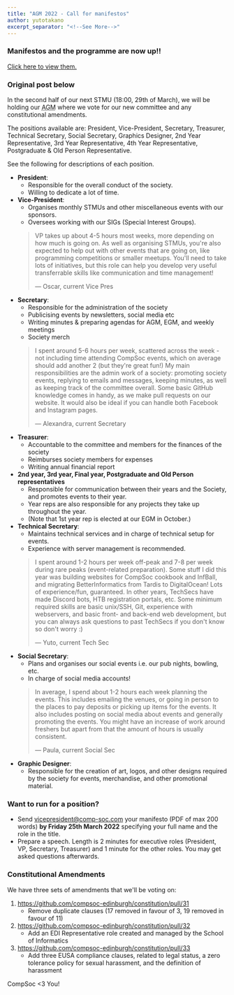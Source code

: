 ```yaml
---
title: "AGM 2022 - Call for manifestos"
author: yutotakano
excerpt_separator: "<!--See More-->"
---
```


### Manifestos and the programme are now up!!

[Click here to view them.](https://comp-soc.com/blog/2022/03/28/2022-agm-manifestos.html)

### Original post below

In the second half of our next STMU (<time datetime="2022-03-29 18:00Z">18:00, 29th of March</time>), we will be holding our <abbr title="Annual General Meeting">AGM</abbr> where we vote for our new committee and any constitutional amendments.

The positions available are: President, Vice-President, Secretary, Treasurer, Technical Secretary, Social Secretary, Graphics Designer, 2nd Year Representative, 3rd Year Representative, 4th Year Representative, Postgraduate & Old Person Representative.

See the following for descriptions of each position.
<!--See More-->
- **President**:
  - Responsible for the overall conduct of the society.
  - Willing to dedicate a lot of time.
- **Vice-President**:
  - Organises monthly STMUs and other miscellaneous events with our sponsors.
  - Oversees working with our SIGs (Special Interest Groups).
  > VP takes up about 4-5 hours most weeks, more depending on how much is going on. As well as organising STMUs, you're also expected to help out with other events that are going on, like programming competitions or smaller meetups. You'll need to take lots of initiatives, but this role can help you develop very useful transferrable skills like communication and time management!
  >
  > <footer>
  >  — Oscar, current Vice Pres
  > </footer>
- **Secretary**:
  - Responsible for the administration of the society
  - Publicising events by newsletters, social media etc
  - Writing minutes & preparing agendas for AGM, EGM, and weekly meetings
  - Society merch
  > I spent around 5-6 hours per week, scattered across the week - not including time attending CompSoc events, which on average should add another 2 (but they're great fun!) My main responsibilities are the admin work of a society: promoting society events, replying to emails and messages, keeping minutes, as well as keeping track of the committee overall. Some basic GitHub knowledge comes in handy, as we make pull requests on our website. It would also be ideal if you can handle both Facebook and Instagram pages.
  >
  > <footer>
  >  — Alexandra, current Secretary
  > </footer>
- **Treasurer**:
  - Accountable to the committee and members for the finances of the society
  - Reimburses society members for expenses
  - Writing annual financial report
- **2nd year, 3rd year, Final year, Postgraduate and Old Person representatives**
  - Responsible for communication between their years and the Society, and promotes events to their year.
  - Year reps are also responsible for any projects they take up throughout the year.
  - (Note that 1st year rep is elected at our EGM in October.)
- **Technical Secretary**:
  - Maintains technical services and in charge of technical setup for events.
  - Experience with server management is recommended.
  > I spent around 1-2 hours per week off-peak and 7-8 per week during rare peaks (event-related preparation). Some stuff I did this year was building websites for CompSoc cookbook and InfBall, and migrating BetterInformatics from Tardis to DigitalOcean! Lots of experience/fun, guaranteed. In other years, TechSecs have made Discord bots, HTB registration portals, etc. Some minimum required skills are basic unix/SSH, Git, experience with webservers, and basic front- and back-end web development, but you can always ask questions to past TechSecs if you don't know so don't worry :)
  >
  > <footer>
  >  — Yuto, current Tech Sec
  > </footer>
- **Social Secretary**:
  - Plans and organises our social events i.e. our pub nights, bowling, etc.
  - In charge of social media accounts!
  > In average, I spend about 1-2 hours each week planning the events. This includes emailing the venues, or going in person to the places to pay deposits or picking up items for the events. It also includes posting on social media about events and generally promoting the events. You might have an increase of work around freshers but apart from that the amount of hours is usually consistent.
  >
  > <footer>
  >  — Paula, current Social Sec
  > </footer>
- **Graphic Designer**:
  - Responsible for the creation of art, logos, and other designs required by the society for events, merchandise, and other promotional material.

### Want to run for a position?

- Send vicepresident@comp-soc.com your manifesto (PDF of max 200 words) **by Friday 25th March 2022** specifying your full name and the role in the title.
- Prepare a speech. Length is 2 minutes for executive roles (President, VP, Secretary, Treasurer) and 1 minute for the other roles. You may get asked questions afterwards.

### Constitutional Amendments

We have three sets of amendments that we'll be voting on:

1. https://github.com/compsoc-edinburgh/constitution/pull/31
   - Remove duplicate clauses (17 removed in favour of 3, 19 removed in favour of 11)
2. https://github.com/compsoc-edinburgh/constitution/pull/32
   - Add an EDI Representative role created and managed by the School of Informatics
3. https://github.com/compsoc-edinburgh/constitution/pull/33
   - Add three EUSA compliance clauses, related to legal status, a zero tolerance policy for sexual harassment, and the definition of harassment

CompSoc <3 You!
